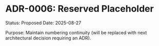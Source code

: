 # ADR-0006: Reserved Placeholder
Status: Proposed
Date: 2025-08-27

Purpose: Maintain numbering continuity (will be replaced with next architectural decision requiring an ADR).